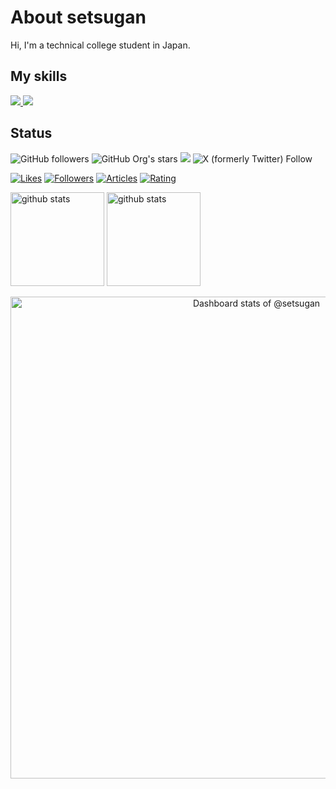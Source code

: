 # About setsugan

Hi, I'm a technical college student in Japan.

## My skills

<p align="left">
  <!-- ダークモード用 -->
  <a href="https://skillicons.dev#gh-dark-mode-only">
    <img src="https://skillicons.dev/icons?i=py,js,ts,html,css,react&theme=dark#gh-dark-mode-only" />
  </a>

  <!-- ライトモード用 -->
  <a href="https://skillicons.dev#gh-light-mode-only">
    <img src="https://skillicons.dev/icons?i=py,js,ts,html,css,react&theme=light#gh-light-mode-only" />
  </a>
</p>

## Status

![GitHub followers](https://img.shields.io/github/followers/setsugan?style=flat)
![GitHub Org's stars](https://img.shields.io/github/stars/setsugan?style=flat)
![](https://komarev.com/ghpvc/?username=setsugan)
![X (formerly Twitter) Follow](https://img.shields.io/twitter/follow/setsugan2?style=flat)

[![Likes](https://badgen.org/img/zenn/setsugan/likes?style=plastic)](https://zenn.dev/setsugan)
[![Followers](https://badgen.org/img/zenn/setsugan/followers?style=plastic)](https://zenn.dev/setsugan)
[![Articles](https://badgen.org/img/zenn/setsugan/articles?style=plastic)](https://zenn.dev/setsugan)
[![Rating](https://badgen.org/img/atcoder/setsugan/rating/algorithm?style=plastic)](https://atcoder.jp/users/setsugan?contestType=algo)

<p align="left">
  <a href="https://github.com/anuraghazra/github-readme-stats"><img alt="github stats" height="150px" src="https://github-readme-stats.vercel.app/api?username=setsugan&count_private=true&show_icons=true&custom_title=GitHub%20Stats&hide_border=true&theme=transparent" /></a>
  <a href="https://github.com/DenverCoder1/github-readme-streak-stats"><img alt="github stats" height="150px" src="https://github-readme-streak-stats.herokuapp.com/?user=setsugan&theme=transparent&hide_border=true" /></a>
</p>

<a href="https://next.ossinsight.io/widgets/official/compose-user-dashboard-stats?user_id=199357749" target="_blank" style="display: block" align="center">
  <picture>
    <source media="(prefers-color-scheme: dark)" srcset="https://next.ossinsight.io/widgets/official/compose-user-dashboard-stats/thumbnail.png?user_id=199357749&image_size=auto&color_scheme=dark" width="771" height="auto">
    <img alt="Dashboard stats of @setsugan" src="https://next.ossinsight.io/widgets/official/compose-user-dashboard-stats/thumbnail.png?user_id=199357749&image_size=auto&color_scheme=light" width="771" height="auto">
  </picture>
</a>
